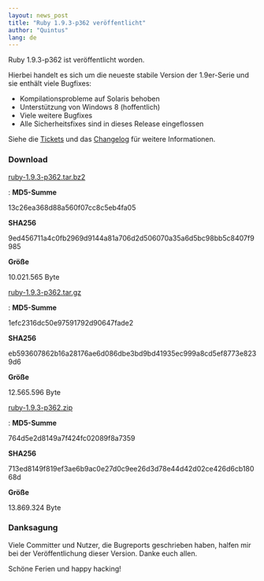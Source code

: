 ```yaml
---
layout: news_post
title: "Ruby 1.9.3-p362 veröffentlicht"
author: "Quintus"
lang: de
---
```


Ruby 1.9.3-p362 ist veröffentlicht worden.

Hierbei handelt es sich um die neueste stabile Version der 1.9er-Serie
und sie enthält viele Bugfixes:

* Kompilationsprobleme auf Solaris behoben
* Unterstützung von Windows 8 (hoffentlich)
* Viele weitere Bugfixes
* Alle Sicherheitsfixes sind in dieses Release eingeflossen

Siehe die [Tickets][1] und das [Changelog][2] für weitere Informationen.

### Download

[ruby-1.9.3-p362.tar.bz2][3]

: **MD5-Summe**

  13c26ea368d88a560f07cc8c5eb4fa05

  **SHA256**

  9ed456711a4c0fb2969d9144a81a706d2d506070a35a6d5bc98bb5c8407f9985

  **Größe**

  10\.021.565 Byte

[ruby-1.9.3-p362.tar.gz][4]

: **MD5-Summe**

  1efc2316dc50e97591792d90647fade2

  **SHA256**

  eb593607862b16a28176ae6d086dbe3bd9bd41935ec999a8cd5ef8773e8239d6

  **Größe**

  12\.565.596 Byte

[ruby-1.9.3-p362.zip][5]

: **MD5-Summe**

  764d5e2d8149a7f424fc02089f8a7359

  **SHA256**

  713ed8149f819ef3ae6b9ac0e27d0c9ee26d3d78e44d42d02ce426d6cb18068d

  **Größe**

  13\.869.324 Byte

### Danksagung

Viele Committer und Nutzer, die Bugreports geschrieben haben, halfen mir
bei der Veröffentlichung dieser Version. Danke euch allen.

Schöne Ferien und happy hacking!



[1]: https://bugs.ruby-lang.org/projects/ruby-193/issues?set_filter=1&amp;status_id=5
[2]: http://svn.ruby-lang.org/repos/ruby/tags/v1_9_3_362/ChangeLog
[3]: https://cache.ruby-lang.org/pub/ruby/1.9/ruby-1.9.3-p362.tar.bz2
[4]: https://cache.ruby-lang.org/pub/ruby/1.9/ruby-1.9.3-p362.tar.gz
[5]: https://cache.ruby-lang.org/pub/ruby/1.9/ruby-1.9.3-p362.zip
